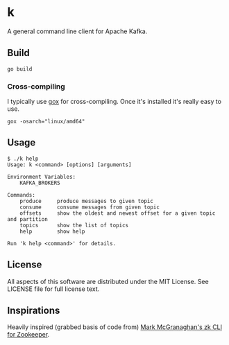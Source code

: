 # k
A general command line client for Apache Kafka.

## Build

```
go build
```

### Cross-compiling

I typically use [gox](https://github.com/mitchellh/gox) for cross-compiling. Once it's installed it's really easy to use.

```
gox -osarch="linux/amd64"
```

## Usage
```
$ ./k help
Usage: k <command> [options] [arguments]

Environment Variables:
    KAFKA_BROKERS

Commands:
    produce     produce messages to given topic
    consume     consume messages from given topic
    offsets     show the oldest and newest offset for a given topic and partition
    topics      show the list of topics
    help        show help

Run 'k help <command>' for details.
```

## License
All aspects of this software are distributed under the MIT License. See LICENSE file for full license text.

## Inspirations
Heavily inspired (grabbed basis of code from) [Mark McGranaghan's zk CLI for Zookeeper](https://github.com/mmcgrana/zk).
